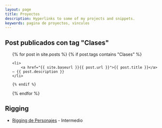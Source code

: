 ```yaml
---
layout: page
title: Proyectos
description: Hyperlinks to some of my projects and snippets.
keywords: pagina de proyectos, vinculos
---
```


## Post publicados con tag "Clases"

<ul>
  {% for post in site.posts %}
    {% if post.tags contains "Clases" %}

    <li>
        <a href="{{ site.baseurl }}{{ post.url }}">{{ post.title }}</a> — {{ post.description }}
    </li>
    
    {% endif %}
  {% endfor %}
</ul>

## Rigging
- [Rigging de Personajes](http://bit.ly/riggingPersonajes) - Intermedio